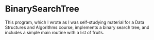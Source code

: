 # BinarySearchTree

This program, which I wrote as I was self-studying material for a Data Structures and Algorithms course, implements a binary search tree, and includes
a simple main routine with a list of fruits. 
